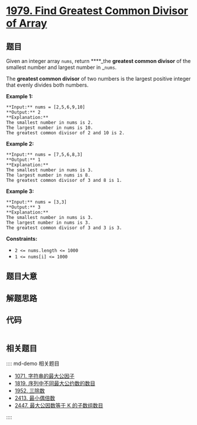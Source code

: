 # [1979. Find Greatest Common Divisor of Array](https://leetcode.com/problems/find-greatest-common-divisor-of-array)

## 题目

Given an integer array `nums`, return ****_the **greatest common divisor** of
the smallest number and largest number in _`nums`.

The **greatest common divisor** of two numbers is the largest positive integer
that evenly divides both numbers.



**Example 1:**

    
    
    **Input:** nums = [2,5,6,9,10]
    **Output:** 2
    **Explanation:**
    The smallest number in nums is 2.
    The largest number in nums is 10.
    The greatest common divisor of 2 and 10 is 2.
    

**Example 2:**

    
    
    **Input:** nums = [7,5,6,8,3]
    **Output:** 1
    **Explanation:**
    The smallest number in nums is 3.
    The largest number in nums is 8.
    The greatest common divisor of 3 and 8 is 1.
    

**Example 3:**

    
    
    **Input:** nums = [3,3]
    **Output:** 3
    **Explanation:**
    The smallest number in nums is 3.
    The largest number in nums is 3.
    The greatest common divisor of 3 and 3 is 3.
    



**Constraints:**

  * `2 <= nums.length <= 1000`
  * `1 <= nums[i] <= 1000`


## 题目大意

## 解题思路

## 代码

```javascript

```

## 相关题目

:::: md-demo 相关题目
- [1071. 字符串的最大公因子](https://leetcode.com/problems/greatest-common-divisor-of-strings)
- [1819. 序列中不同最大公约数的数目](https://leetcode.com/problems/number-of-different-subsequences-gcds)
- [1952. 三除数](https://leetcode.com/problems/three-divisors)
- [2413. 最小偶倍数](https://leetcode.com/problems/smallest-even-multiple)
- [2447. 最大公因数等于 K 的子数组数目](https://leetcode.com/problems/number-of-subarrays-with-gcd-equal-to-k)

::::
